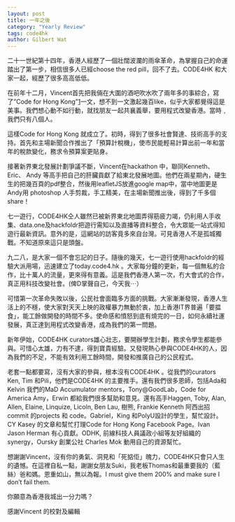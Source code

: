 ```yaml
---
layout: post
title: 一年之後
category: "Yearly Review"
tags: code4hk
author: Gilbert Wat
---
```


二十一世紀第十四年，香港人經歷了一個壯闊波瀾的雨傘革命，為掌握自己的命運踏出了第一步，相信很多人已經choose the red pill，回不了去。CODE4HK 和大家一起，經歷了很多高高低低。

在前年十二月，Vincent首先把我倆在大圍的酒吧吹水吹了兩年多的事綜合，寫了”Code for Hong Kong”[1]一文，想不到一文激起幾百like，似乎大家都覺得這是美事。我們想心動不如行動，就找朋友一起共襄義舉，要用程式改變香港。當時﹐我們只有八個人。

這樣Code for Hong Kong 就成立了。初時，得到了很多社會賢達、技術高手的支持。首先和主場新聞合作推出了「預算計稅機」，使市民能輕易計算出前一年和當年的稅款變化，務求令預算案更貼身。

接著新界東北發展計劃爭議不斷，Vincent在hackathon 中，聯同Kenneth、Eric、 Andy 等高手把自己的肝臟貢獻了給東北發展地圖。他們在兩星期內，硬生生的把幾百頁的pdf整合，然後用leafletJS放進google map中，當中地圖更是 Andy用 photoshop 人手剪裁，手工精美，在主場新聞推出後，得到了千多個share！

七一遊行，CODE4HK仝人雖然已被新界東北地圖弄得筋疲力竭，仍利用人手收集、data.one及hackfoldr把遊行需知以及直播等資料整合，令大眾能一站式得知遊行最新資訊。意外的是，這網站的訪客竟多來自台灣。可見香港人不是孤城獨戰。不知道原來這只是頭盤。

九二八，是大家一個不會忘記的日子。隨後的幾天，七一遊行使用hackfoldr的經驗大派用場，迅速建立了today.code4.hk 。大家每分鐘的更新，每一個無私的合作，比十萬人的流量，更來得有意義。這是我們香港人第一次，冇大會式的合作，真正用科技改變社會。(俾D掌聲自己，今天我⋯）

可惜第一次革命失敗以後，公民社會面臨多方面的挑戰。大家漸漸發現，香港人生活上的不穩，使大家對天天上映的政權暴力無動於衷，加上香港IT界普遍「要揾食」，能工餘做開發的時間不多。使命感和憤怒到底有燒完的一日，如何永續社運發展，真正達到用程式改變香港，成為我們的第一問題。

新年伊始，CODE4HK curators雄心壯志，要開辦學生計劃，務求令學生都能參與。可惜心太雄，力有不逮，得到寶貴經驗。又發現熱心參與CODE4HK的人，因為我們的不足，不能有效利用工餘時間，開發和推廣自己的公民程式。

老套一點都要寫，沒有大家的參與，根本沒有CODE4HK 。從我們的curators Ken, Tim 和Pili，他們是CODE4HK 的主要推手。還有我們很多恩師，包括Ada和Kelvin 我們的MaD Accumulator mentors，Tony@GoodLab，Code for America Amy，Erwin 都給我們很多幫助和意見。還有高手Haggen, Toby,  Alan, Allen, Elaine, Linquize, Licoln, Ben Lau, 樹熊, Frankie Kenneth 阿西出招 commit 的projects 和 code。Gabriel，King 和PolyU設計的學生，幫忙設計。CY Kasey 的文章和幫忙打理Code for Hong Kong Facebook Page。Ivan Jason Herman 有心貢獻。ODHK, 前線科技人員議政小組等友好組織的synergy，Oursky 創業公社 Charles Mok 動用自己的資源幫忙。

想謝謝Vincent，沒有你的勇氣、洞見和「死掂佢」魄力，CODE4HK只會只人生的遺憾。在這裡自私一點，謝謝女朋友Suki，我老板Thomas和最重要我的（藍絲）爸和媽。恩重如山，無以為報。I must give them 200% and make sure I don’t fail them. 

你願意為香港我城出一分力嗎？

感謝Vincent 的校對及編輯

[1]: [https://kleineblase.wordpress.com/2013/12/01/code-for-hong-kong/](https://kleineblase.wordpress.com/2013/12/01/code-for-hong-kong/)


